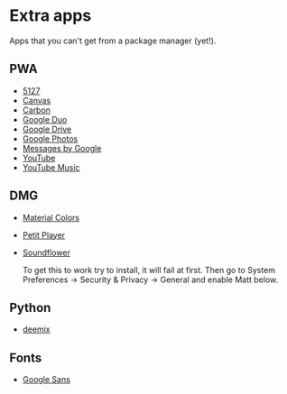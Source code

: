 # Extra apps

Apps that you can't get from a package manager (yet!).

## PWA

- [5127](https://web.5217.app/)
- [Canvas](https://canvas.apps.chrome/)
- [Carbon](https://carbon.now.sh/)
- [Google Duo](https://duo.google.com/)
- [Google Drive](https://drive.google.com/)
- [Google Photos](https://photos.google.com/)
- [Messages by Google](https://messages.google.com/)
- [YouTube](https://www.youtube.com/)
- [YouTube Music](https://music.youtube.com/)

## DMG

- [Material Colors](https://github.com/romannurik/MaterialColorsApp/releases/tag/v2.0.1)
- [Petit Player](https://getpetit.github.io/)
- [Soundflower](https://github.com/mattingalls/Soundflower/releases/tag/2.0b2)

  To get this to work try to install, it will fail at first.
  Then go to System Preferences → Security & Privacy → General and enable Matt below.

## Python

- [deemix](https://t.me/s/getdeemix)

## Fonts

- [Google Sans](https://www.cufonfonts.com/font/google-sans)
